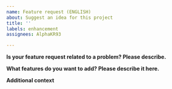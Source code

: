 ```yaml
---
name: Feature request (ENGLISH)
about: Suggest an idea for this project
title: ''
labels: enhancement
assignees: AlphaKR93

---
```


**Is your feature request related to a problem? Please describe.**

**What features do you want to add? Please describe it here.**

**Additional context**
<!-- Add any other context or screenshots about the feature request here. -->
